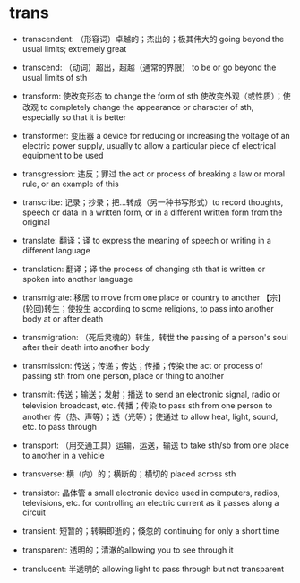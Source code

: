 # trans

- transcendent: （形容词）卓越的；杰出的；极其伟大的 going beyond the usual limits; extremely great
- transcend: （动词）超出，超越（通常的界限） to be or go beyond the usual limits of sth

- transform: 使改变形态 to change the form of sth 使改变外观（或性质）；使改观 to completely change the appearance or character of sth, especially so that it is better
- transformer: 变压器 a device for reducing or increasing the voltage of an electric power supply, usually to allow a particular piece of electrical equipment to be used

- transgression: 违反；罪过 the act or process of breaking a law or moral rule, or an example of this

- transcribe: 记录；抄录；把…转成（另一种书写形式）to record thoughts, speech or data in a written form, or in a different written form from the original
- translate: 翻译；译 to express the meaning of speech or writing in a different language
- translation: 翻译；译 the process of changing sth that is written or spoken into another language

- transmigrate: 移居 to move from one place or country to another 【宗】(轮回)转生；使投生 according to some religions, to pass into another body at or after death
- transmigration: （死后灵魂的）转生，转世 the passing of a person's soul after their death into another body

- transmission: 传送；传递；传达；传播；传染 the act or process of passing sth from one person, place or thing to another
- transmit: 传送；输送；发射；播送 to send an electronic signal, radio or television broadcast, etc. 传播；传染 to pass sth from one person to another 传（热、声等）；透（光等）；使通过 to allow heat, light, sound, etc. to pass through

- transport: （用交通工具）运输，运送，输送 to take sth/sb from one place to another in a vehicle

- transverse: 横（向）的；横断的；横切的 placed across sth

- transistor: 晶体管 a small electronic device used in computers, radios, televisions, etc. for controlling an electric current as it passes along a circuit

- transient: 短暂的；转瞬即逝的；倏忽的 continuing for only a short time

- transparent: 透明的；清澈的allowing you to see through it
- translucent: 半透明的 allowing light to pass through but not transparent

